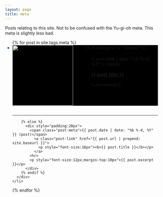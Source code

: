 ```yaml
---
layout: page
title: meta
---
```

Posts relating to this site.  Not to be confused with the Yu-gi-oh meta.  This meta is slightly less bad.

<ul class="post-list">
  {% for post in site.tags.meta %}
    <li>
      <div style="background:#000;height:200px">
        {% if category == "videos" %}
          <div style="float:left;width:50%">
            <a href="{{ post.url | prepend: site.baseurl }}">
              <img src="/videos/thumbnails/{{ post.title }}.jpg" style="height:200px">
            </a>
          </div>
          <div style="float:right;height:100%;width:50%">
            <div style="padding:20px">
              <span class="post-meta">{{ post.date | date: "%b %-d, %Y" }} (video)</span>
                <a class="post-link" href="{{ post.url | prepend: site.baseurl }}">
                  <p style="font-size:16px"><b>{{ post.title }}</b></p>
                </a>
              <p style="font-size:12px">{{ post.excerpt }}</p>
            </div>
          </div>
          <br style="clear:both;"/>
          <hr>
          
        {% else %}
          <div style="padding:20px">
            <span class="post-meta">{{ post.date | date: "%b %-d, %Y" }} (post)</span>
              <a class="post-link" href="{{ post.url | prepend: site.baseurl }}">
                <p style="font-size:16px"><b>{{ post.title }}</b></p>
              </a>
            <hr>
            <p style="font-size:12px;margin-top:10px">{{ post.excerpt }}</p>
          </div>
        {% endif %}
      </div>
    </li>
  {% endfor %}
</ul>